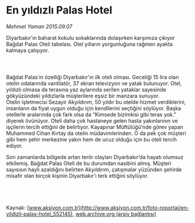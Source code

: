 # En yıldızlı Palas Hotel

*Mehmet Yaman 2015.09.07*

<div class="pNewsDetailMainContent ctx_content" itemprop="articleBody">
 <p>
  Diyarbakır’ın baharat kokulu sokaklarında dolaşırken karşımıza çıkıyor Bağdat Palas Oteli tabelası. Otel yılların yorgunluğuna rağmen ayakta kalmaya çalışıyor.
 </p>
 <p>
  <img alt="" src="http://web.archive.org/web/20160103064240im_/http://medya.aksiyon.com.tr//aksiyon/2015/09/07/571228.jpg "/>
 </p>
 <p>
  <img alt="" src="http://web.archive.org/web/20160103064240im_/http://medya.aksiyon.com.tr//aksiyon/2015/09/07/571229.jpg "/>
 </p>
 <p>
  <img alt="" src="http://web.archive.org/web/20160103064240im_/http://medya.aksiyon.com.tr//aksiyon/2015/09/07/571230.jpg "/>
 </p>
 <p>
  Bağdat Palas’ın özelliği Diyarbakır’ın ilk oteli olması. Geceliği 15 lira olan otelin odalarında vantilatör, 37 ekran televizyon ve yatak bulunuyor. Otel, yıldızlı olmasa da terasına yaz aylarında serilen yataklar sayesinde gökyüzündeki yıldızlarla müşterilere eşsiz bir manzara sunuyor.
  <br>
   Otelin işletmecisi Sezayir Akyıldırım, 50 yıldır bu otelde hizmet verdiklerini, insanların da fiyat uygun olduğu için kendilerini seçtiğini söylüyor. Başka otellerle aralarında çok fark olsa da “Kimsede bizimkisi gibi teras yok.” diyerek övünüyor. Oteli daha çok hastaneye gelen hasta yakınlarının ve işçilerin tercih ettiğini de belirtiyor. Kayapınar Müftülüğü’nde görev yapan Muhammed Cihan Kırtay da otelin müdavimlerinden. O da pek çok müşteri gibi hem şehir merkezine yakın hem de ucuz olduğu için bu oteli tercih ediyor.
  </br>
 </p>
 <p>
  Son zamanlarda bölgede artan terör olayları Diyarbakır’da hayatı olumsuz etkilemiş. Bağdat Palas Oteli de bu durumdan nasibini almış. Müşteri sayısısın hayli azaldığını belirten Akyıldırım, çatışmalar yüzünden şehirde misafir olan birçok kişinin Diyarbakır’ı terk ettiğini söylüyor.
 </p>
 <p>
  <img alt="" src="http://web.archive.org/web/20160103064240im_/http://medya.aksiyon.com.tr//aksiyon/2015/09/07/571232.jpg "/>
 </p>
 <p>
  <img alt="" src="http://web.archive.org/web/20160103064240im_/http://medya.aksiyon.com.tr//aksiyon/2015/09/07/571233.jpg "/>
 </p>
 <p>
  <img alt="" src="http://web.archive.org/web/20160103064240im_/http://medya.aksiyon.com.tr//aksiyon/2015/09/07/571234.jpg "/>
 </p>
 <p>
  <img alt="" src="http://web.archive.org/web/20160103064240im_/http://medya.aksiyon.com.tr//aksiyon/2015/09/07/571235.jpg "/>
 </p>
</div>


Kaynak: [www.aksiyon.com.tr](http://www.aksiyon.com.tr/foto-roportaj/en-yildizli-palas-hotel_552145), [web.archive.org (arşiv bağlantısı)](http://web.archive.org/web/20160103064240/http://www.aksiyon.com.tr/foto-roportaj/en-yildizli-palas-hotel_552145)

